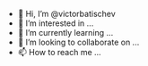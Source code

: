 - 👋 Hi, I’m @victorbatischev
- 👀 I’m interested in ...
- 🌱 I’m currently learning ...
- 💞️ I’m looking to collaborate on ...
- 📫 How to reach me ...

<!---
victorbatischev/victorbatischev is a ✨ special ✨ repository because its `README.md` (this file) appears on your GitHub profile.
You can click the Preview link to take a look at your changes.
--->
